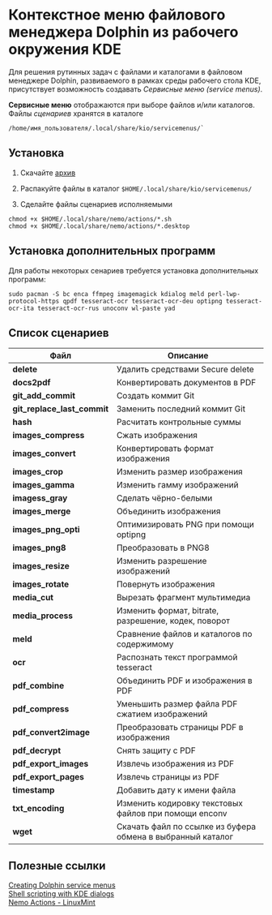 # Контекстное меню файлового менеджера Dolphin из рабочего окружения KDE

Для решения рутинных задач с файлами и каталогами в файловом менеджере Dolphin, развиваемого в рамках среды рабочего стола KDE, присутствует возможность создавать *Сервисные меню (service menus)*.

**Сервисные меню** отображаются при выборе файлов и/или каталогов.  
Файлы *сценариев* хранятся в каталоге
```
/home/имя_пользователя/.local/share/kio/servicemenus/`  
```

## Установка

1. Скачайте [архив](https://github.com/tarman3/dolphine_servicemenus/archive/refs/heads/main.zip)

2. Распакуйте файлы в каталог `$HOME/.local/share/kio/servicemenus/`

3. Сделайте файлы сценариев исполняемыми

```
chmod +x $HOME/.local/share/nemo/actions/*.sh
chmod +x $HOME/.local/share/nemo/actions/*.desktop
```

## Установка дополнительных программ

Для работы некоторых сенариев требуется установка дополнительных программ:

```
sudo pacman -S bc enca ffmpeg imagemagick kdialog meld perl-lwp-protocol-https qpdf tesseract-ocr tesseract-ocr-deu optipng tesseract-ocr-ita tesseract-ocr-rus unoconv wl-paste yad
```

## Список сценариев

|Файл|Описание|
|---|---|
|**delete**|Удалить средствами Secure delete|
|**docs2pdf**|Конвертировать документов в PDF|
|**git_add_commit**|Создать коммит Git|
|**git_replace_last_commit**|Заменить последний коммит Git|
|**hash**|Расчитать контрольные суммы|
|**images_compress**|Сжать изображения|
|**images_convert**|Конвертировать формат изображения|
|**images_crop**|Изменить размер изображения|
|**images_gamma**|Изменить гамму изображений|
|**imagess_gray**|Сделать чёрно-белыми|
|**images_merge**|Объединить изображения|
|**images_png_opti**|Оптимизировать PNG при помощи optipng|
|**images_png8**|Преобразовать в PNG8|
|**images_resize**|Изменить разрешение изображений|
|**images_rotate**|Повернуть изображения|
|**media_cut**|Вырезать фрагмент мультимедиа|
|**media_process**|Изменить формат, bitrate, разрешение, кодек, поворот|
|**meld**|Сравнение файлов и каталогов по содержимому|
|**ocr**|Распознать текст программой tesseract|
|**pdf_combine**|Объединить PDF и изображения в PDF|
|**pdf_compress**|Уменьшить размер файла PDF сжатием изображений |
|**pdf_convert2image**|Преобразовать страницы PDF в изображения|
|**pdf_decrypt**|Снять защиту с PDF|
|**pdf_export_images**|Извлечь изображения из PDF|
|**pdf_export_pages**|Извлечь страницы из PDF|
|**timestamp**|Добавить дату к имени файла|
|**txt_encoding**|Изменить кодировку текстовых файлов при помощи enconv|
|**wget**|Скачать файл по ссылке из буфера обмена в выбранный каталог|

## Полезные ссылки
[Creating Dolphin service menus](https://develop.kde.org/docs/apps/dolphin/service-menus)  
[Shell scripting with KDE dialogs](https://develop.kde.org/docs/administration/kdialog)  
[Nemo Actions - LinuxMint](https://github.com/demonlibra/nemo-actions)  

